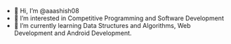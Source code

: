 - 👋 Hi, I’m @aaashish08
- 👀 I’m interested in Competitive Programming and Software Development
- 🌱 I’m currently learning Data Structures and Algorithms, Web Development and Android Development.

<!---
aaashish08/aaashish08 is a ✨ special ✨ repository because its `README.md` (this file) appears on your GitHub profile.
You can click the Preview link to take a look at your changes.
--->
